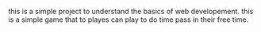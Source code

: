 this is a simple project to understand the basics of web developement.
this is a simple game that to playes can play to do time pass in their free time.
